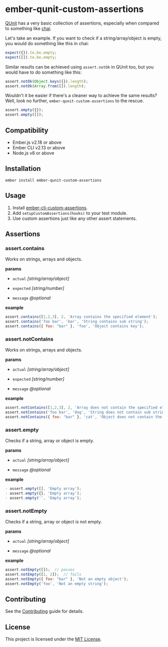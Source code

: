 ember-qunit-custom-assertions
==============================================================================

[QUnit](https://api.qunitjs.com/assert/) has a very basic collection of assertions, especially when compared to something like [chai](https://www.chaijs.com/api/bdd/). 

Let's take an example. If you want to check if a string/array/object is empty, you would do something like this in chai:

```javascript
expect({}).to.be.empty;
expect([]).to.be.empty;
```

Similar results can be achieved using `assert.notOk` in QUnit too, but you would have to do something like this:
```javascript
assert.notOk(Object.keys({}).length);
assert.notOk(Array.from([]).length);
```

Wouldn't it be easier if there's a cleaner way to achieve the same results? Well, look no further, `ember-qunit-custom-assertions` to the rescue.

```javascript
assert.empty({});
assert.empty([]);
```

Compatibility
------------------------------------------------------------------------------

* Ember.js v2.18 or above
* Ember CLI v2.13 or above
* Node.js v8 or above


Installation
------------------------------------------------------------------------------

```
ember install ember-qunit-custom-assertions
```


Usage
------------------------------------------------------------------------------

1. Install [ember-cli-custom-assertions](https://github.com/DockYard/ember-cli-custom-assertions).
2. Add `setupCustomAssertions(hooks)` to your test module.
3. Use custom assertions just like any other assert statements.


Assertions
------------------------------------------------------------------------------

### assert.contains
Works on strings, arrays and objects. 

**params**

- `actual` _[string/array/object]_

- `expected` _[string/number]_

- `message` _@optional_

**example**

```javascript
assert.contains([1,2,3], 2, 'Array contains the specified element');
assert.contains('foo bar', 'bar', 'String contains sub string');
assert.contains({ foo: "bar" }, 'foo', 'Object contains key');
```

### assert.notContains
Works on strings, arrays and objects. 

**params**

- `actual` _[string/array/object]_

- `expected` _[string/number]_

- `message` _@optional_

**example**

```javascript
assert.notContains([1,2,3], 2, 'Array does not contain the specified element');
assert.notContains('foo bar', 'dog', 'String does not contain sub string');
assert.notContains({ foo: "bar" }, 'cat', 'Object does not contain the specified key');
```

### assert.empty
Checks if a string, array or object is empty. 

**params**

- `actual` _[string/array/object]_

- `message` _@optional_

**example**

```javascript
- assert.empty([], 'Empty array');
- assert.empty({}, 'Empty array');
- assert.empty('', 'Empty array');
```

### assert.notEmpty
Checks if a string, array or object is not empty. 

**params**

- `actual` _[string/array/object]_

- `message` _@optional_

**example**

```javascript
assert.notEmpty([]);  // passes
assert.notEmpty([1, 2]);  // fails
assert.notEmpty({ foo: "bar" }, 'Not an empty object');
assert.notEmpty('foo', 'Not an empty string');
```

Contributing
------------------------------------------------------------------------------

See the [Contributing](CONTRIBUTING.md) guide for details.


License
------------------------------------------------------------------------------

This project is licensed under the [MIT License](LICENSE.md).
